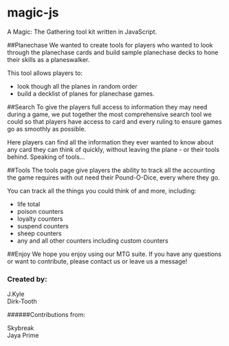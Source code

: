 # magic-js
A Magic: The Gathering tool kit written in JavaScript.

##Planechase
We wanted to create tools for players who wanted to look through the planechase cards and build sample planechase decks to hone their skills as a planeswalker.

This tool allows players to:
* look though all the planes in random order
* build a decklist of planes for planechase games.

##Search
To give the players full access to information they may need during a game, we put together the most comprehensive search tool we could so that players have access to card and every ruling to ensure games go as smoothly as possible.

Here players can find all the information they ever wanted to know about any card they can think of quickly, without leaving the plane - or their tools behind. Speaking of tools...

##Tools
The tools page give players the ability to track all the accounting the game requires with out need their Pound-O-Dice, every where they go.

You can track all the things you could think of and more, including:
* life total
* poison counters
* loyalty counters
* suspend counters
* sheep counters
* any and all other counters including custom counters

##Enjoy
We hope you enjoy using our MTG suite. If you have any questions or want to contribute, please contact us or leave us a message!

### Created by:
J.Kyle  
Dirk-Tooth

######Contributions from:

Skybreak  
Jaya Prime

